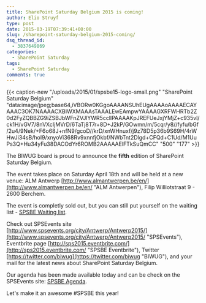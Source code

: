 ```yaml
---
title: SharePoint Saturday Belgium 2015 is coming!
author: Elio Struyf
type: post
date: 2015-03-19T07:39:41+00:00
slug: /sharepoint-saturday-belgium-2015-coming/
dsq_thread_id:
  - 3837649869
categories:
  - SharePoint Saturday
tags:
  - SharePoint Saturday
comments: true
---
```


{{< caption-new "/uploads/2015/01/spsbe15-logo-small.png" "SharePoint Saturday Belgium"  "data:image/jpeg;base64,iVBORw0KGgoAAAANSUhEUgAAAAoAAAAECAYAAAC3OK7NAAAACXBIWXMAAAsTAAALEwEAmpwYAAAAGXRFWHRTb2Z0d2FyZQBBZG9iZSBJbWFnZVJlYWR5ccllPAAAAKpJREFUeJxjYMjZ+c935vl/ck1H/vGV7/8nVXcIjMVrD/6TaTj8T7r+8D+J2kP/GOwmn/m/5cqr/y8//fyfu/bGf/2u4/9Nek/+F6o68J+nfN9/gcoD//krD/xnWHnuxf/j9z78D5p36b9S69H/4rWHwJi34sB/hoI9/xnyoVi368Rv9xnnfjOkbf/NWbTnt2Dlgd+CFQd+C1Ud/M1UuPs3Q+Hu34yFu38DACOdYr6ROMB2AAAAAElFTkSuQmCC" "500" "177" >}}

The BIWUG board is proud to announce the **fifth** edition of SharePoint Saturday Belgium.

The event takes place on Saturday April 18th and will be held at a new venue: ALM Antwerp [http://www.almantwerpen.be/en/](http://www.almantwerpen.be/en/ "ALM Antwerpen"), Filip Williotstraat 9 - 2600 Berchem.

The event is completly sold out, but you can still put yourself on the waiting list - [SPSBE Waiting list](https://www.eventbrite.com/e/spsbe-2015-sharepoint-saturday-belgium-tickets-15162797335?ref=ebapi+title%3D "SPSBE Waiting list").

Check out SPSEvents site [http://www.spsevents.org/city/Antwerp/Antwerp2015/](http://www.spsevents.org/city/Antwerp/Antwerp2015/ "SPSEvents"), Eventbrite page [http://sps2015.eventbrite.com/](http://sps2015.eventbrite.com/ "SPSBE Eventbrite"), Twitter [https://twitter.com/biwug](https://twitter.com/biwug "BIWUG"), and your mail for the latest news about SharePoint Saturday Belgium.

Our agenda has been made available today and can be check on the SPSEvents site: [SPSBE Agenda](http://www.spsevents.org/city/Antwerp/Antwerp2015/schedule "SPSBE Agenda").

Let's make it an awesome #SPSBE this year!